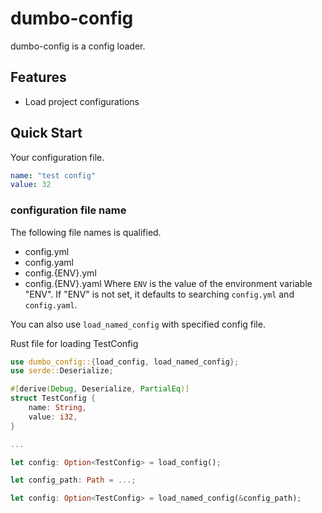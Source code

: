 # dumbo-config  
dumbo-config is a config loader.  


## Features  
- Load project configurations  


## Quick Start  
Your configuration file.
```yaml
name: "test config"
value: 32
```

### configuration file name
The following file names is qualified.
- config.yml
- config.yaml
- config.{ENV}.yml
- config.{ENV}.yaml
Where `ENV` is the value of the environment variable "ENV". If "ENV" is not set, it defaults to searching `config.yml` and `config.yaml`.

You can also use `load_named_config` with specified config file.

Rust file for loading TestConfig
```rust
use dumbo_config::{load_config, load_named_config};
use serde::Deserialize;

#[derive(Debug, Deserialize, PartialEq)]
struct TestConfig {
    name: String,
    value: i32,
}

...

let config: Option<TestConfig> = load_config();

let config_path: Path = ...;

let config: Option<TestConfig> = load_named_config(&config_path);
```
